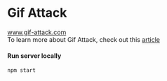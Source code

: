 # Gif Attack
www.gif-attack.com \
To learn more about Gif Attack, check out this [article](https://medium.com/@rushilrshah1/gif-attack-a-real-time-competitive-game-room-92b22c62c10c)
#### Run server locally
`npm start`




